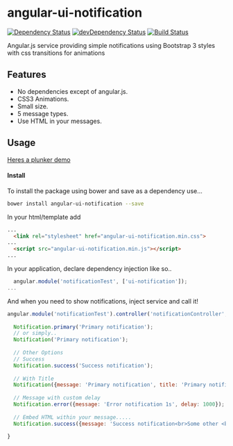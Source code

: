 angular-ui-notification
=======================

[![Dependency Status](https://david-dm.org/alexcrack/angular-ui-notification.png)](https://david-dm.org/alexcrack/angular-ui-notification)
[![devDependency Status](https://david-dm.org/alexcrack/angular-ui-notification/dev-status.png)](https://david-dm.org/alexcrack/angular-ui-notification#info=devDependencies)
[![Build Status](https://travis-ci.org/alexcrack/angular-ui-notification.svg?branch=master)](https://travis-ci.org/alexcrack/angular-ui-notification)

Angular.js service providing simple notifications using Bootstrap 3 styles with css transitions for animations

## Features
* No dependencies except of angular.js.
* CSS3 Animations.
* Small size.
* 5 message types.
* Use HTML in your messages.

## Usage
 [Heres a plunker demo](http://plnkr.co/edit/5Gk8UVvzUsjyof7Gxsua?p=preview)

#### Install

To install the package using bower and save as a dependency use...
```bash
bower install angular-ui-notification --save
```  
  
In your html/template add 
```html
...
  <link rel="stylesheet" href="angular-ui-notification.min.css">
...
  <script src="angular-ui-notification.min.js"></script>
...

```

In your application, declare dependency injection like so..

```javascript
  angular.module('notificationTest', ['ui-notification']);
...
```

And when you need to show notifications, inject service and call it!

```javascript
angular.module('notificationTest').controller('notificationController', function($scope, Notification) {
 
  Notification.primary('Primary notification');
  // or simply..
  Notification('Primary notification');
  
  // Other Options
  // Success
  Notification.success('Success notification');
  
  // With Title
  Notification({message: 'Primary notification', title: 'Primary notification'});
  
  // Message with custom delay
  Notification.error({message: 'Error notification 1s', delay: 1000});
  
  // Embed HTML within your message.....
  Notification.success({message: 'Success notification<br>Some other <b>content</b><br><a href="https://github.com/alexcrack/angular-ui-notification">This is a link</a><br><img src="https://angularjs.org/img/AngularJS-small.png">', title: 'Html content'});

}
```
